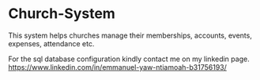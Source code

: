 # Church-System
This system helps churches manage their memberships, accounts, events, expenses, attendance etc.

For the sql database configuration kindly contact me on my linkedin page. https://www.linkedin.com/in/emmanuel-yaw-ntiamoah-b31756193/
